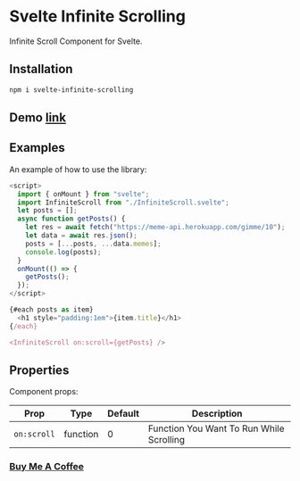 # Svelte Infinite Scrolling

Infinite Scroll Component for Svelte.

## Installation

```bash
npm i svelte-infinite-scrolling
```

## Demo [link](https://svelte-infinite-example.netlify.app/)

## Examples

An example of how to use the library:

```js
<script>
  import { onMount } from "svelte";
  import InfiniteScroll from "./InfiniteScroll.svelte";
  let posts = [];
  async function getPosts() {
    let res = await fetch("https://meme-api.herokuapp.com/gimme/10");
    let data = await res.json();
    posts = [...posts, ...data.memes];
    console.log(posts);
  }
  onMount(() => {
    getPosts();
  });
</script>

{#each posts as item}
  <h1 style="padding:1em">{item.title}</h1>
{/each}

<InfiniteScroll on:scroll={getPosts} />
```

## Properties

Component props:

| Prop        | Type     | Default | Description                              |
| ----------- | -------- | ------- | ---------------------------------------- |
| `on:scroll` | function | 0       | Function You Want To Run While Scrolling |

### [Buy Me A Coffee](https://www.buymeacoffee.com/jatinhemnani01)
